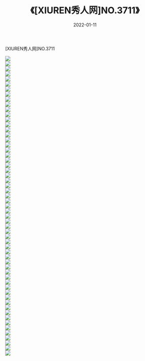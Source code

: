﻿---
layout: post
title:  《[XIUREN秀人网]NO.3711》
date:   2022-01-11
img: http://pic.660000.xyz/1:/秀人网/秀人网第04部分/[XIUREN秀人网]NO.3711/000.jpg
categories: [美女, 清纯, 唯美]
---

[XIUREN秀人网]NO.3711

 ![](http://pic.660000.xyz/1:/秀人网/秀人网第04部分/[XIUREN秀人网]NO.3711/001.jpg) <br>![](http://pic.660000.xyz/1:/秀人网/秀人网第04部分/[XIUREN秀人网]NO.3711/002.jpg) <br>![](http://pic.660000.xyz/1:/秀人网/秀人网第04部分/[XIUREN秀人网]NO.3711/003.jpg) <br>![](http://pic.660000.xyz/1:/秀人网/秀人网第04部分/[XIUREN秀人网]NO.3711/004.jpg) <br>![](http://pic.660000.xyz/1:/秀人网/秀人网第04部分/[XIUREN秀人网]NO.3711/005.jpg) <br>![](http://pic.660000.xyz/1:/秀人网/秀人网第04部分/[XIUREN秀人网]NO.3711/006.jpg) <br>![](http://pic.660000.xyz/1:/秀人网/秀人网第04部分/[XIUREN秀人网]NO.3711/007.jpg) <br>![](http://pic.660000.xyz/1:/秀人网/秀人网第04部分/[XIUREN秀人网]NO.3711/008.jpg) <br>![](http://pic.660000.xyz/1:/秀人网/秀人网第04部分/[XIUREN秀人网]NO.3711/009.jpg) <br>![](http://pic.660000.xyz/1:/秀人网/秀人网第04部分/[XIUREN秀人网]NO.3711/010.jpg) <br>![](http://pic.660000.xyz/1:/秀人网/秀人网第04部分/[XIUREN秀人网]NO.3711/011.jpg) <br>![](http://pic.660000.xyz/1:/秀人网/秀人网第04部分/[XIUREN秀人网]NO.3711/012.jpg) <br>![](http://pic.660000.xyz/1:/秀人网/秀人网第04部分/[XIUREN秀人网]NO.3711/013.jpg) <br>![](http://pic.660000.xyz/1:/秀人网/秀人网第04部分/[XIUREN秀人网]NO.3711/014.jpg) <br>![](http://pic.660000.xyz/1:/秀人网/秀人网第04部分/[XIUREN秀人网]NO.3711/015.jpg) <br>![](http://pic.660000.xyz/1:/秀人网/秀人网第04部分/[XIUREN秀人网]NO.3711/016.jpg) <br>![](http://pic.660000.xyz/1:/秀人网/秀人网第04部分/[XIUREN秀人网]NO.3711/017.jpg) <br>![](http://pic.660000.xyz/1:/秀人网/秀人网第04部分/[XIUREN秀人网]NO.3711/018.jpg) <br>![](http://pic.660000.xyz/1:/秀人网/秀人网第04部分/[XIUREN秀人网]NO.3711/019.jpg) <br>![](http://pic.660000.xyz/1:/秀人网/秀人网第04部分/[XIUREN秀人网]NO.3711/020.jpg) <br>![](http://pic.660000.xyz/1:/秀人网/秀人网第04部分/[XIUREN秀人网]NO.3711/021.jpg) <br>![](http://pic.660000.xyz/1:/秀人网/秀人网第04部分/[XIUREN秀人网]NO.3711/022.jpg) <br>![](http://pic.660000.xyz/1:/秀人网/秀人网第04部分/[XIUREN秀人网]NO.3711/023.jpg) <br>![](http://pic.660000.xyz/1:/秀人网/秀人网第04部分/[XIUREN秀人网]NO.3711/024.jpg) <br>![](http://pic.660000.xyz/1:/秀人网/秀人网第04部分/[XIUREN秀人网]NO.3711/025.jpg) <br>![](http://pic.660000.xyz/1:/秀人网/秀人网第04部分/[XIUREN秀人网]NO.3711/026.jpg) <br>![](http://pic.660000.xyz/1:/秀人网/秀人网第04部分/[XIUREN秀人网]NO.3711/027.jpg) <br>![](http://pic.660000.xyz/1:/秀人网/秀人网第04部分/[XIUREN秀人网]NO.3711/028.jpg) <br>![](http://pic.660000.xyz/1:/秀人网/秀人网第04部分/[XIUREN秀人网]NO.3711/029.jpg) <br>![](http://pic.660000.xyz/1:/秀人网/秀人网第04部分/[XIUREN秀人网]NO.3711/030.jpg) <br>![](http://pic.660000.xyz/1:/秀人网/秀人网第04部分/[XIUREN秀人网]NO.3711/031.jpg) <br>![](http://pic.660000.xyz/1:/秀人网/秀人网第04部分/[XIUREN秀人网]NO.3711/032.jpg) <br>![](http://pic.660000.xyz/1:/秀人网/秀人网第04部分/[XIUREN秀人网]NO.3711/033.jpg) <br>![](http://pic.660000.xyz/1:/秀人网/秀人网第04部分/[XIUREN秀人网]NO.3711/034.jpg) <br>![](http://pic.660000.xyz/1:/秀人网/秀人网第04部分/[XIUREN秀人网]NO.3711/035.jpg) <br>![](http://pic.660000.xyz/1:/秀人网/秀人网第04部分/[XIUREN秀人网]NO.3711/036.jpg) <br>![](http://pic.660000.xyz/1:/秀人网/秀人网第04部分/[XIUREN秀人网]NO.3711/037.jpg) <br>![](http://pic.660000.xyz/1:/秀人网/秀人网第04部分/[XIUREN秀人网]NO.3711/038.jpg) <br>![](http://pic.660000.xyz/1:/秀人网/秀人网第04部分/[XIUREN秀人网]NO.3711/039.jpg) <br>![](http://pic.660000.xyz/1:/秀人网/秀人网第04部分/[XIUREN秀人网]NO.3711/040.jpg) <br>![](http://pic.660000.xyz/1:/秀人网/秀人网第04部分/[XIUREN秀人网]NO.3711/041.jpg) <br>![](http://pic.660000.xyz/1:/秀人网/秀人网第04部分/[XIUREN秀人网]NO.3711/042.jpg) <br>![](http://pic.660000.xyz/1:/秀人网/秀人网第04部分/[XIUREN秀人网]NO.3711/043.jpg) <br>![](http://pic.660000.xyz/1:/秀人网/秀人网第04部分/[XIUREN秀人网]NO.3711/044.jpg) <br>![](http://pic.660000.xyz/1:/秀人网/秀人网第04部分/[XIUREN秀人网]NO.3711/045.jpg) <br>![](http://pic.660000.xyz/1:/秀人网/秀人网第04部分/[XIUREN秀人网]NO.3711/046.jpg) <br>![](http://pic.660000.xyz/1:/秀人网/秀人网第04部分/[XIUREN秀人网]NO.3711/047.jpg) <br>![](http://pic.660000.xyz/1:/秀人网/秀人网第04部分/[XIUREN秀人网]NO.3711/048.jpg) <br>![](http://pic.660000.xyz/1:/秀人网/秀人网第04部分/[XIUREN秀人网]NO.3711/049.jpg) <br>![](http://pic.660000.xyz/1:/秀人网/秀人网第04部分/[XIUREN秀人网]NO.3711/050.jpg) <br>![](http://pic.660000.xyz/1:/秀人网/秀人网第04部分/[XIUREN秀人网]NO.3711/051.jpg) <br>![](http://pic.660000.xyz/1:/秀人网/秀人网第04部分/[XIUREN秀人网]NO.3711/052.jpg) <br>![](http://pic.660000.xyz/1:/秀人网/秀人网第04部分/[XIUREN秀人网]NO.3711/053.jpg) <br>![](http://pic.660000.xyz/1:/秀人网/秀人网第04部分/[XIUREN秀人网]NO.3711/054.jpg) <br>![](http://pic.660000.xyz/1:/秀人网/秀人网第04部分/[XIUREN秀人网]NO.3711/055.jpg) <br>![](http://pic.660000.xyz/1:/秀人网/秀人网第04部分/[XIUREN秀人网]NO.3711/056.jpg) <br>![](http://pic.660000.xyz/1:/秀人网/秀人网第04部分/[XIUREN秀人网]NO.3711/057.jpg) <br>![](http://pic.660000.xyz/1:/秀人网/秀人网第04部分/[XIUREN秀人网]NO.3711/058.jpg) <br>![](http://pic.660000.xyz/1:/秀人网/秀人网第04部分/[XIUREN秀人网]NO.3711/059.jpg) <br>